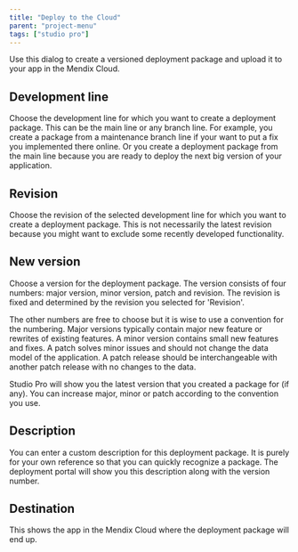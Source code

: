 ```yaml
---
title: "Deploy to the Cloud"
parent: "project-menu"
tags: ["studio pro"]
---
```

Use this dialog to create a versioned deployment package and upload it to your app in the Mendix Cloud.

## Development line

Choose the development line for which you want to create a deployment package. This can be the main line or any branch line. For example, you create a package from a maintenance branch line if your want to put a fix you implemented there online. Or you create a deployment package from the main line because you are ready to deploy the next big version of your application.

## Revision

Choose the revision of the selected development line for which you want to create a deployment package. This is not necessarily the latest revision because you might want to exclude some recently developed functionality.

## New version

Choose a version for the deployment package. The version consists of four numbers: major version, minor version, patch and revision. The revision is fixed and determined by the revision you selected for 'Revision'.

The other numbers are free to choose but it is wise to use a convention for the numbering. Major versions typically contain major new feature or rewrites of existing features. A minor version contains small new features and fixes. A patch solves minor issues and should not change the data model of the application. A patch release should be interchangeable with another patch release with no changes to the data.

Studio Pro will show you the latest version that you created a package for (if any). You can increase major, minor or patch according to the convention you use.

## Description

You can enter a custom description for this deployment package. It is purely for your own reference so that you can quickly recognize a package. The deployment portal will show you this description along with the version number.

## Destination

This shows the app in the Mendix Cloud where the deployment package will end up.
